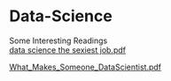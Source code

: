 # Data-Science

Some Interesting Readings <br>
[data science the sexiest job.pdf](https://github.com/itsMuhammadtalha/Data-Science/files/12116950/data.science.the.sexiest.job.pdf)

[What_Makes_Someone_DataScientist.pdf](https://github.com/itsMuhammadtalha/Data-Science/files/12145646/Reading_What_Makes_Someone_DataScientist.pdf)

